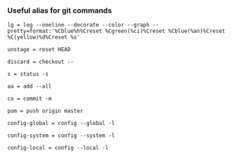 ### Useful alias for git commands ###

```
lg = log --oneline --decorate --color --graph --pretty=format:'%Cblue%h%Creset %Cgreen(%ci)%Creset %Cblue(%an)%Creset %C(yellow)%d%Creset %s'
```    

```
unstage = reset HEAD
```

```
discard = checkout --
```

```
s = status -s
```

```
aa = add --all
```    

```
co = commit -m
```

```
pom = push origin master
```

```
config-global = config --global -l
```

```    
config-system = config --system -l
```

```
config-local = config --local -l
```